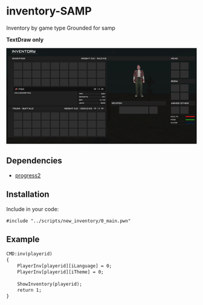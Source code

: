 # inventory-SAMP

Inventory by game type Grounded for samp

**TextDraw only**


![Crosshair](https://raw.githubusercontent.com/Bren828/inventory-SAMP/main/preview.png)

## Dependencies
* [progress2](https://github.com/Southclaws/progress2)

## Installation

Include in your code:
```pawn
#include "../scripts/new_inventory/0_main.pwn"
```

## Example
```pawn
CMD:inv(playerid)
{
    PlayerInv[playerid][iLanguage] = 0;
    PlayerInv[playerid][iTheme] = 0;

    ShowInventory(playerid);
    return 1;
}
```
